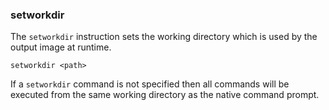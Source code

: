 ### setworkdir

The `setworkdir` instruction sets the working directory which is used by the output image at runtime.

```
setworkdir <path>
```

If a `setworkdir` command is not specified then all commands will be executed from the same working directory as the native command prompt. 
